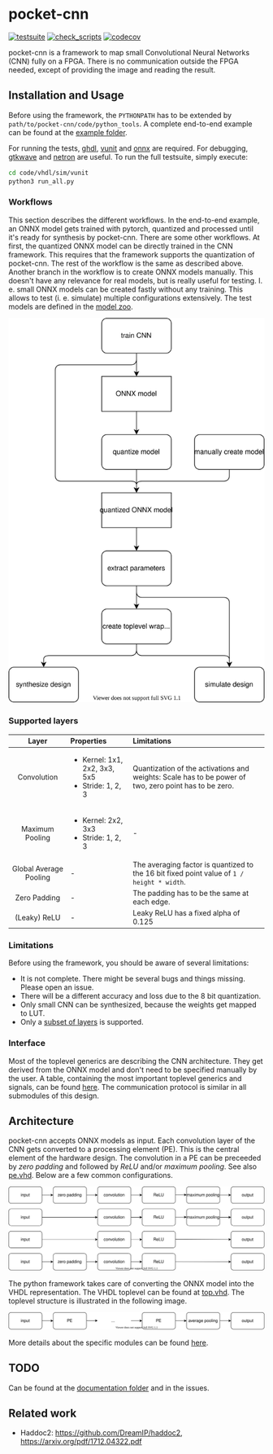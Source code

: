 # pocket-cnn

[![testsuite](https://github.com/marph91/pocket-cnn/workflows/testsuite/badge.svg)](https://github.com/marph91/pocket-cnn/actions?query=workflow%3Atestsuite)
[![check_scripts](https://github.com/marph91/pocket-cnn/workflows/check_scripts/badge.svg)](https://github.com/marph91/pocket-cnn/actions?query=workflow%3Acheck_scripts)
[![codecov](https://codecov.io/gh/marph91/pocket-cnn/branch/master/graph/badge.svg)](https://codecov.io/gh/marph91/pocket-cnn)

pocket-cnn is a framework to map small Convolutional Neural Networks (CNN) fully on a FPGA. There is no communication outside the FPGA needed, except of providing the image and reading the result.

## Installation and Usage

Before using the framework, the `PYTHONPATH` has to be extended by `path/to/pocket-cnn/code/python_tools`. A complete end-to-end example can be found at the [example folder](examples/end_to_end/README.md).

For running the tests, [ghdl](https://github.com/ghdl/ghdl), [vunit](https://github.com/vunit/vunit) and [onnx](https://github.com/onnx/onnx) are required. For debugging, [gtkwave](https://github.com/gtkwave/gtkwave) and [netron](https://github.com/lutzroeder/netron) are useful. To run the full testsuite, simply execute:

```bash
cd code/vhdl/sim/vunit
python3 run_all.py
```

### Workflows

This section describes the different workflows. In the end-to-end example, an ONNX model gets trained with pytorch, quantized and processed until it's ready for synthesis by pocket-cnn.
There are some other workflows. At first, the quantized ONNX model can be directly trained in the CNN framework. This requires that the framework supports the quantization of pocket-cnn. The rest of the workflow is the same as described above.
Another branch in the workflow is to create ONNX models manually. This doesn't have any relevance for real models, but is really useful for testing. I. e. small ONNX models can be created fastly without any training. This allows to test (i. e. simulate) multiple configurations extensively. The test models are defined in the [model zoo](code/python_tools/cnn_onnx/model_zoo.py).

![workflow](doc/images/workflow.svg)

### Supported layers

| Layer | Properties | Limitations |
| :---: | :--- | :--- |
| Convolution | <ul><li>Kernel: 1x1, 2x2, 3x3, 5x5</li><li>Stride: 1, 2, 3</li></ul> | Quantization of the activations and weights: Scale has to be power of two, zero point has to be zero. |
| Maximum Pooling | <ul><li>Kernel: 2x2, 3x3</li><li>Stride: 1, 2, 3</li></ul> | - |
| Global Average Pooling | - | The averaging factor is quantized to the 16 bit fixed point value of `1 / height * width`. |
| Zero Padding | - | The padding has to be the same at each edge. |
| (Leaky) ReLU | - | Leaky ReLU has a fixed alpha of 0.125 |

### Limitations

Before using the framework, you should be aware of several limitations:

- It is not complete. There might be several bugs and things missing. Please open an issue.
- There will be a different accuracy and loss due to the 8 bit quantization.
- Only small CNN can be synthesized, because the weights get mapped to LUT.
- Only a [subset of layers](#supported-layers) is supported.

### Interface

Most of the toplevel generics are describing the CNN architecture. They get derived from the ONNX model and don't need to be specified manually by the user. A table, containing the most important toplevel generics and signals, can be found [here](doc/toplevel_interface.md). The communication protocol is similar in all submodules of this design.

## Architecture

pocket-cnn accepts ONNX models as input. Each convolution layer of the CNN gets converted to a processing element (PE). This is the central element of the hardware design.
The convolution in a PE can be preceeded by *zero padding* and followed by *ReLU* and/or *maximum pooling*. See also [pe.vhd](code/vhdl/src/pe.vhd). Below are a few common configurations.

![processing_element](doc/images/processing_element.svg)

The python framework takes care of converting the ONNX model into the VHDL representation. The VHDL toplevel can be found at [top.vhd](code/vhdl/src/top.vhd). The toplevel structure is illustrated in the following image.

![toplevel](doc/images/toplevel.svg)

More details about the specific modules can be found [here](doc/modules.md).

## TODO

Can be found at the [documentation folder](doc/todo.md) and in the issues.

## Related work

- Haddoc2: <https://github.com/DreamIP/haddoc2>, <https://arxiv.org/pdf/1712.04322.pdf>
